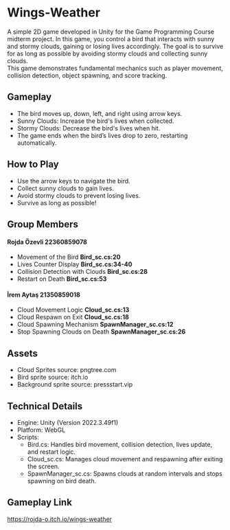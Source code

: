 # Wings-Weather
A simple 2D game developed in Unity for the Game Programming Course midterm project. In this game, you control a bird that interacts with sunny and stormy clouds, gaining or losing lives accordingly. The goal is to survive for as long as possible by avoiding stormy clouds and collecting sunny clouds. <br>
This game demonstrates fundamental mechanics such as player movement, collision detection, object spawning, and score tracking.
<br>
## Gameplay
- The bird moves up, down, left, and right using arrow keys.
- Sunny Clouds: Increase the bird's lives when collected.
- Stormy Clouds: Decrease the bird's lives when hit.
- The game ends when the bird’s lives drop to zero, restarting automatically.

## How to Play
- Use the arrow keys to navigate the bird.
- Collect sunny clouds to gain lives.
- Avoid stormy clouds to prevent losing lives.
- Survive as long as possible!

## Group Members
<h4>Rojda Özevli 22360859078</h4>

- Movement of the Bird   **Bird_sc.cs:20**
- Lives Counter Display  **Bird_sc.cs:34-40**
- Collision Detection with Clouds  **Bird_sc.cs:28**
- Restart on Death  **Bird_sc.cs:53**

<h4>İrem Aytaş  21350859018</h4>

- Cloud Movement Logic **Cloud_sc.cs:13**
- Cloud Respawn on Exit **Cloud_sc.cs:18**
- Cloud Spawning Mechanism **SpawnManager_sc.cs:12**
- Stop Spawning Clouds on Death **SpawnManager_sc.cs:26**

## Assets
- Cloud Sprites source: pngtree.com
- Bird sprite source: itch.io
- Background sprite source: pressstart.vip

## Technical Details

- Engine: Unity (Version 2022.3.49f1)
- Platform: WebGL
- Scripts:
  - Bird.cs: Handles bird movement, collision detection, lives update, and restart logic.
  - Cloud_sc.cs: Manages cloud movement and respawning after exiting the screen.
  - SpawnManager_sc.cs: Spawns clouds at random intervals and stops spawning on bird death.

## Gameplay Link
https://rojda-o.itch.io/wings-weather
